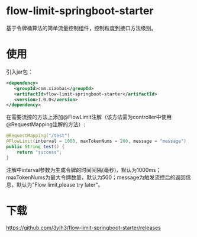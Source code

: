 # flow-limit-springboot-starter
基于令牌桶算法的简单流量控制组件，控制粒度到接口方法级别。
# 使用
引入jar包：

```xml
<dependency>
   <groupId>com.xiaobai</groupId>
   <artifactId>flow-limit-springboot-starter</artifactId>
   <version>1.0.0</version>
</dependency>
```

在需要流控的方法上添加@FlowLimit注解（该方法需为controller中使用@RequestMapping注解的方法）:
```java
@RequestMapping("/test")
@FlowLimit(interval = 1000, maxTokenNums = 200, message = "message")
public String test() {
    return "success";
}
```
注解中interval参数为生成令牌的时间间隔(毫秒)，默认为1000ms；maxTokenNums为最大令牌数量，默认为500；message为触发流控后的返回信息，默认为"Flow limit,please try later"。
# 下载
https://github.com/3ylh3/flow-limit-springboot-starter/releases
